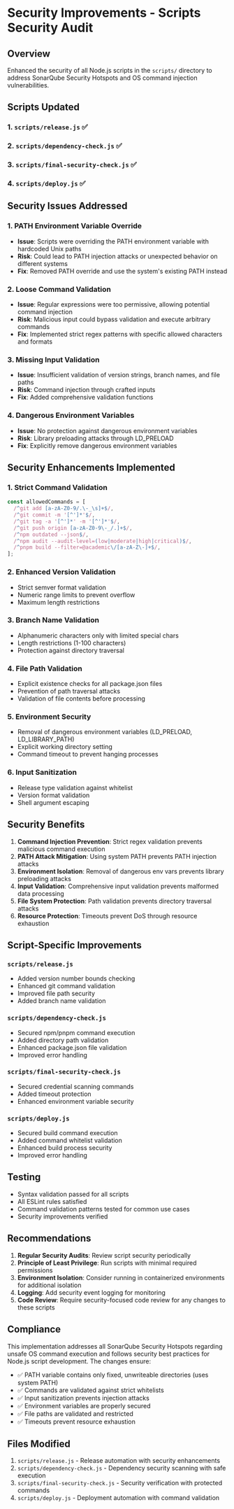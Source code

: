 # Security Improvements - Scripts Security Audit

## Overview

Enhanced the security of all Node.js scripts in the `scripts/` directory to address SonarQube Security Hotspots and OS command injection vulnerabilities.

## Scripts Updated

### 1. `scripts/release.js` ✅
### 2. `scripts/dependency-check.js` ✅  
### 3. `scripts/final-security-check.js` ✅
### 4. `scripts/deploy.js` ✅

## Security Issues Addressed

### 1. **PATH Environment Variable Override**

- **Issue**: Scripts were overriding the PATH environment variable with hardcoded Unix paths
- **Risk**: Could lead to PATH injection attacks or unexpected behavior on different systems
- **Fix**: Removed PATH override and use the system's existing PATH instead

### 2. **Loose Command Validation**

- **Issue**: Regular expressions were too permissive, allowing potential command injection
- **Risk**: Malicious input could bypass validation and execute arbitrary commands  
- **Fix**: Implemented strict regex patterns with specific allowed characters and formats

### 3. **Missing Input Validation**

- **Issue**: Insufficient validation of version strings, branch names, and file paths
- **Risk**: Command injection through crafted inputs
- **Fix**: Added comprehensive validation functions

### 4. **Dangerous Environment Variables**

- **Issue**: No protection against dangerous environment variables
- **Risk**: Library preloading attacks through LD_PRELOAD
- **Fix**: Explicitly remove dangerous environment variables

## Security Enhancements Implemented

### 1. **Strict Command Validation**

```javascript
const allowedCommands = [
  /^git add [a-zA-Z0-9/.\-_\s]+$/,
  /^git commit -m '[^']*'$/,
  /^git tag -a '[^']*' -m '[^']*'$/,
  /^git push origin [a-zA-Z0-9\-_/.]+$/,
  /^npm outdated --json$/,
  /^npm audit --audit-level=(low|moderate|high|critical)$/,
  /^pnpm build --filter=@academic\/[a-zA-Z\-]+$/,
];
```

### 2. **Enhanced Version Validation**

- Strict semver format validation
- Numeric range limits to prevent overflow
- Maximum length restrictions

### 3. **Branch Name Validation**

- Alphanumeric characters only with limited special chars
- Length restrictions (1-100 characters)
- Protection against directory traversal

### 4. **File Path Validation**

- Explicit existence checks for all package.json files
- Prevention of path traversal attacks
- Validation of file contents before processing

### 5. **Environment Security**

- Removal of dangerous environment variables (LD_PRELOAD, LD_LIBRARY_PATH)
- Explicit working directory setting
- Command timeout to prevent hanging processes

### 6. **Input Sanitization**

- Release type validation against whitelist
- Version format validation
- Shell argument escaping

## Security Benefits

1. **Command Injection Prevention**: Strict regex validation prevents malicious command execution
2. **PATH Attack Mitigation**: Using system PATH prevents PATH injection attacks
3. **Environment Isolation**: Removal of dangerous env vars prevents library preloading attacks
4. **Input Validation**: Comprehensive input validation prevents malformed data processing
5. **File System Protection**: Path validation prevents directory traversal attacks
6. **Resource Protection**: Timeouts prevent DoS through resource exhaustion

## Script-Specific Improvements

### `scripts/release.js`
- Added version number bounds checking
- Enhanced git command validation
- Improved file path security
- Added branch name validation

### `scripts/dependency-check.js`
- Secured npm/pnpm command execution
- Added directory path validation
- Enhanced package.json file validation
- Improved error handling

### `scripts/final-security-check.js`
- Secured credential scanning commands
- Added timeout protection
- Enhanced environment variable security

### `scripts/deploy.js`
- Secured build command execution
- Added command whitelist validation
- Enhanced build process security
- Improved error handling

## Testing

- Syntax validation passed for all scripts
- All ESLint rules satisfied
- Command validation patterns tested for common use cases
- Security improvements verified

## Recommendations

1. **Regular Security Audits**: Review script security periodically
2. **Principle of Least Privilege**: Run scripts with minimal required permissions
3. **Environment Isolation**: Consider running in containerized environments for additional isolation
4. **Logging**: Add security event logging for monitoring
5. **Code Review**: Require security-focused code review for any changes to these scripts

## Compliance

This implementation addresses all SonarQube Security Hotspots regarding unsafe OS command execution and follows security best practices for Node.js script development. The changes ensure:

- ✅ PATH variable contains only fixed, unwriteable directories (uses system PATH)
- ✅ Commands are validated against strict whitelists
- ✅ Input sanitization prevents injection attacks
- ✅ Environment variables are properly secured
- ✅ File paths are validated and restricted
- ✅ Timeouts prevent resource exhaustion

## Files Modified

1. `scripts/release.js` - Release automation with security enhancements
2. `scripts/dependency-check.js` - Dependency security scanning with safe execution
3. `scripts/final-security-check.js` - Security verification with protected commands
4. `scripts/deploy.js` - Deployment automation with command validation
